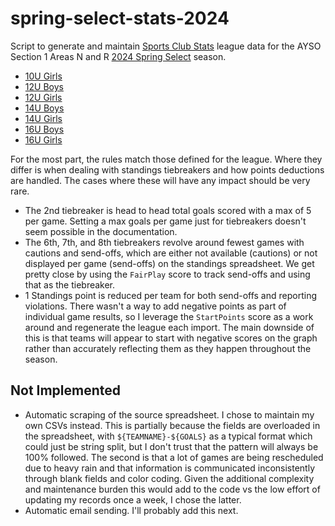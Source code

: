 # spring-select-stats-2024

Script to generate and maintain [Sports Club Stats](http://www.sportsclubstats.com) league data for the AYSO Section 1 Areas N and R [2024 Spring Select](https://ayso.bluesombrero.com/Default.aspx?tabid=948335) season.

- [10U Girls](http://www.sportsclubstats.com/You/Area1NR10ug.html)
- [12U Boys](http://www.sportsclubstats.com/You/Area1NR12ub.html)
- [12U Girls](http://www.sportsclubstats.com/You/Area1NR12ug.html)
- [14U Boys](http://www.sportsclubstats.com/You/Area1NR14ub.html)
- [14U Girls](http://www.sportsclubstats.com/You/Area1NR14ug.html)
- [16U Boys](http://www.sportsclubstats.com/You/Area1NR16ub.html)
- [16U Girls](http://www.sportsclubstats.com/You/Area1NR16ug.html)

For the most part, the rules match those defined for the league. Where they differ is when dealing with standings tiebreakers and how points deductions are handled. The cases where these will have any impact should be very rare.

- The 2nd tiebreaker is head to head total goals scored with a max of 5 per game. Setting a max goals per game just for tiebreakers doesn't seem possible in the documentation.
- The 6th, 7th, and 8th tiebreakers revolve around fewest games with cautions and send-offs, which are either not available (cautions) or not displayed per game (send-offs) on the standings spreadsheet. We get pretty close by using the `FairPlay` score to track send-offs and using that as the tiebreaker.
- 1 Standings point is reduced per team for both send-offs and reporting violations. There wasn't a way to add negative points as part of individual game results, so I leverage the `StartPoints` score as a work around and regenerate the league each import. The main downside of this is that teams will appear to start with negative scores on the graph rather than accurately reflecting them as they happen throughout the season.

## Not Implemented

- Automatic scraping of the source spreadsheet. I chose to maintain my own CSVs instead. This is partially because the fields are overloaded in the spreadsheet, with `${TEAMNAME}-${GOALS}` as a typical format which could just be string split, but I don't trust that the pattern will always be 100% followed. The second is that a lot of games are being rescheduled due to heavy rain and that information is communicated inconsistently through blank fields and color coding. Given the additional complexity and maintenance burden this would add to the code vs the low effort of updating my records once a week, I chose the latter.
- Automatic email sending. I'll probably add this next.
